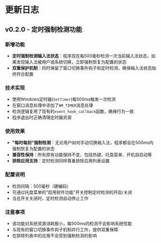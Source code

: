 # 更新日志

## v0.2.0 - 定时强制检测功能

### 新增功能
- **定时强制检测输入法状态**：程序现在每500毫秒检测一次当前输入法状态，如果发现输入法被用户或系统切换，立即强制恢复为配置的状态
- **双重保护机制**：同时保留了窗口切换事件钩子和定时检测，确保输入法状态始终符合配置

### 技术实现
- 使用Windows定时器(`SetTimer`)每500ms触发一次检测
- 在窗口消息处理中添加了`WM_TIMER`消息处理
- 检测逻辑复用了现有的`event_hook_callback`函数，确保行为一致
- 程序退出时正确清理定时器资源

### 使用效果
- **"每时每刻"强制检测**：无论用户如何手动切换输入法，程序都会在500ms内强制恢复为配置的状态
- **兼容性保持**：所有原有功能保持不变，包括热键、托盘菜单、开机自启动等
- **排除应用支持**：定时检测同样尊重排除应用列表设置

### 配置说明
- 检测间隔：500毫秒（硬编码）
- 可通过托盘菜单的"启用软件功能"开关控制定时检测的开启/关闭
- 当总开关关闭时，定时检测自动停止工作

### 注意事项
- 该功能对系统资源消耗极小，每500ms的检测不会影响系统性能
- 与现有的窗口切换事件钩子机制并行工作，提供双重保障
- 在排除列表中的应用不会受到强制检测的影响

